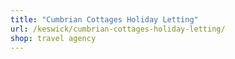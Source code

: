 ```yaml
---
title: "Cumbrian Cottages Holiday Letting"
url: /keswick/cumbrian-cottages-holiday-letting/
shop: travel agency
---
```

